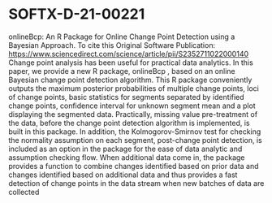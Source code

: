 # SOFTX-D-21-00221
onlineBcp: An R Package for Online Change Point Detection using a Bayesian Approach. To cite this Original Software Publication: https://www.sciencedirect.com/science/article/pii/S2352711022000140
Change point analysis has been useful for practical data analytics. In this paper, we
provide a new R package, onlineBcp , based on an online Bayesian change point
detection algorithm. This R package conveniently outputs the maximum posterior
probabilities of multiple change points, loci of change points, basic statistics for
segments separated by identified change points, confidence interval for unknown
segment mean and a plot displaying the segmented data. Practically, missing value
pre-treatment of the data, before the change point detection algorithm is implemented,
is built in this package. In addition, the Kolmogorov-Smirnov test for checking the
normality assumption on each segment, post-change point detection, is included as an
option in the package for the ease of data analytic and assumption checking flow.
When additional data come in, the package provides a function to combine changes
identified based on prior data and changes identified based on additional data and thus
provides a fast detection of change points in the data stream when new batches of
data are collected
